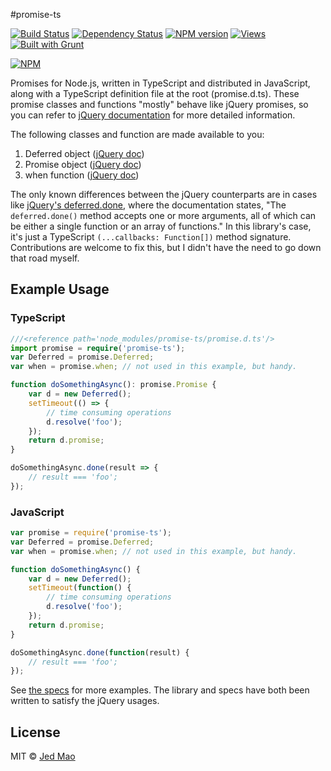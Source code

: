 #promise-ts

[![Build Status][]](https://travis-ci.org/jedmao/promise-ts)
[![Dependency Status][]](https://gemnasium.com/jedmao/promise-ts)
[![NPM version][]](http://badge.fury.io/js/promise-ts)
[![Views][]](https://sourcegraph.com/github.com/jedmao/promise-ts)
[![Built with Grunt](https://cdn.gruntjs.com/builtwith.png)](http://gruntjs.com/)

[![NPM](https://nodei.co/npm/promise-ts.png?downloads=true)](https://nodei.co/npm/promise-ts/)

Promises for Node.js, written in TypeScript and distributed in JavaScript, along
with a TypeScript definition file at the root (promise.d.ts). These promise classes
and functions "mostly" behave like jQuery promises, so you can refer to
[jQuery documentation][] for more detailed information.

The following classes and function are made available to you:

1. Deferred object ([jQuery doc](http://api.jquery.com/jQuery.Deferred/))
1. Promise object ([jQuery doc](http://api.jquery.com/Types/#Promise))
1. when function ([jQuery doc](http://api.jquery.com/jQuery.when/))

The only known differences between the jQuery counterparts are in cases like
[jQuery's deferred.done][], where the documentation states, "The `deferred.done()`
method accepts one or more arguments, all of which can be either a single function
or an array of functions." In this library's case, it's just a TypeScript
`(...callbacks: Function[])` method signature. Contributions are welcome to fix
this, but I didn't have the need to go down that road myself.


## Example Usage

### TypeScript

```ts
///<reference path='node_modules/promise-ts/promise.d.ts'/>
import promise = require('promise-ts');
var Deferred = promise.Deferred;
var when = promise.when; // not used in this example, but handy.

function doSomethingAsync(): promise.Promise {
    var d = new Deferred();
    setTimeout(() => {
        // time consuming operations
        d.resolve('foo');
    });
    return d.promise;
}

doSomethingAsync.done(result => {
    // result === 'foo';
});
```

### JavaScript

```js
var promise = require('promise-ts');
var Deferred = promise.Deferred;
var when = promise.when; // not used in this example, but handy.

function doSomethingAsync() {
    var d = new Deferred();
    setTimeout(function() {
        // time consuming operations
        d.resolve('foo');
    });
    return d.promise;
}

doSomethingAsync.done(function(result) {
    // result === 'foo';
});
```

See [the specs][] for more examples. The library and specs have both been written
to satisfy the jQuery usages.


## License

MIT © [Jed Mao](https://github.com/jedmao)


[Build Status]: https://travis-ci.org/jedmao/promise-ts.png?branch=master
[Dependency Status]: https://gemnasium.com/jedmao/promise-ts.png
[NPM Version]: https://badge.fury.io/js/promise-ts.png
[Views]: https://sourcegraph.com/api/repos/github.com/jedmao/promise-ts/counters/views-24h.png
[jQuery documentation]: http://api.jquery.com/category/deferred-object/
[jQuery's deferred.done]: http://api.jquery.com/deferred.done/
[the specs]: blob/master/test/lib/promises.ts
